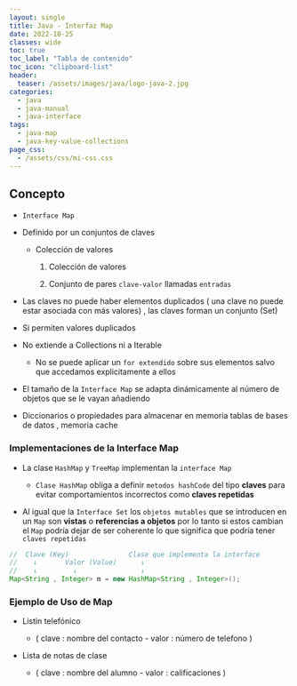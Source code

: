 ```yaml
---
layout: single
title: Java - Interfaz Map
date: 2022-10-25
classes: wide
toc: true
toc_label: "Tabla de contenido"
toc_icon: "clipboard-list"
header:
  teaser: /assets/images/java/logo-java-2.jpg
categories:
  - java
  - java-manual
  - java-interface
tags:
  - java-map
  - java-key-value-collections 
page_css: 
  - /assets/css/mi-css.css
---
```


## Concepto

* ``Interface Map``

* Definido por un conjuntos de claves

  * Colección de valores

    1. Colección de valores

    2. Conjunto de pares ``clave-valor`` llamadas ``entradas``

* Las claves no puede haber elementos duplicados ( una clave no puede estar asociada con más valores) , las claves forman un conjunto (Set)

* Si permiten valores duplicados

* No extiende a Collections ni a Iterable
  * No se puede aplicar un ``for extendido`` sobre sus elementos salvo que accedamos explicitamente a ellos

* El tamaño de la ``Interface Map`` se adapta dinámicamente al número de objetos que se le vayan añadiendo  

* Diccionarios o propiedades para almacenar en memoria tablas de bases de datos , memoria cache

### Implementaciones de la Interface Map

* La clase ``HashMap`` y ``TreeMap`` implementan la ``interface Map``

  * ``Clase HashMap`` obliga a definir ``metodos hashCode`` del tipo **claves** para evitar comportamientos incorrectos como **claves repetidas**
  
* Al igual que la ``Interface Set`` los ``objetos mutables`` que se introducen en un ``Map`` son **vistas** o **referencias a objetos** por lo tanto si estos cambian el ``Map`` podría dejar de ser coherente lo que significa que podría tener ``claves repetidas``

```java
//  Clave (Key)               Clase que implementa la interface    
//    ↓       Valor (Value)      ↓
//    ↓         ↓                ↓
Map<String , Integer> m = new HashMap<String , Integer>();
```

### Ejemplo de Uso de Map

* Listin telefónico
  * ( clave : nombre del contacto - valor : número de telefono )

* Lista de notas de clase
  * ( clave : nombre del alumno - valor : calificaciones )
